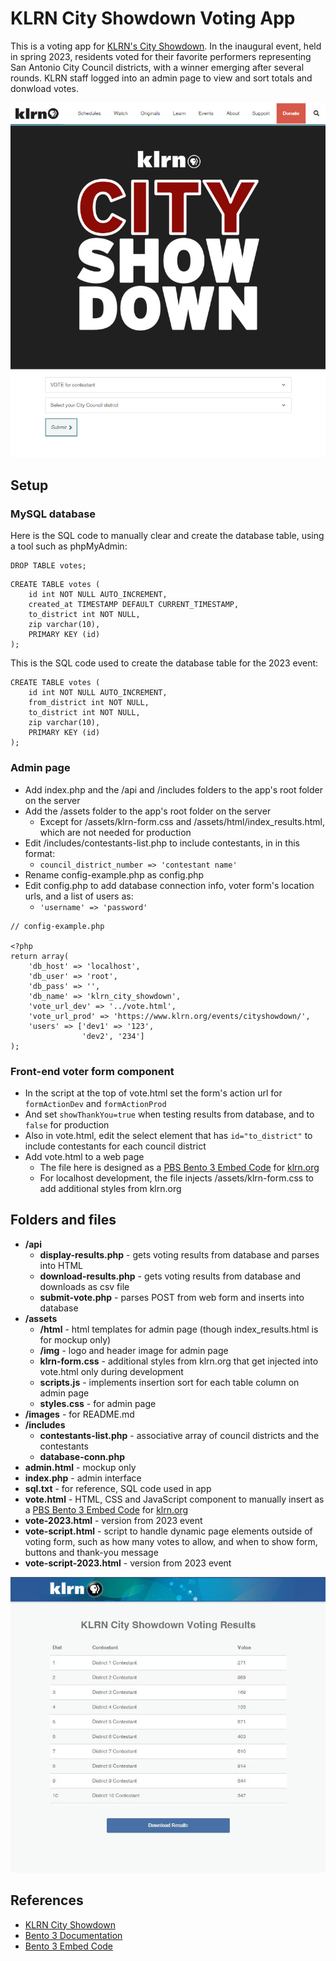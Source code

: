 # KLRN City Showdown Voting App

This is a voting app for [KLRN's City Showdown](https://www.klrn.org/events/cityshowdown/). In the inaugural event, held in spring 2023, residents voted for their favorite performers representing San Antonio City Council districts, with a winner emerging after several rounds. KLRN staff logged into an admin page to view and sort totals and donwload votes.

![City Showdown logo and voting form](images/vote-logo.jpg)

## Setup

### MySQL database

Here is the SQL code to manually clear and create the database table, using a tool such as phpMyAdmin:

```
DROP TABLE votes;
```

```
CREATE TABLE votes (
    id int NOT NULL AUTO_INCREMENT,
    created_at TIMESTAMP DEFAULT CURRENT_TIMESTAMP,
    to_district int NOT NULL,
    zip varchar(10),
    PRIMARY KEY (id)
);
```

This is the SQL code used to create the database table for the 2023 event:

```
CREATE TABLE votes (
    id int NOT NULL AUTO_INCREMENT,
    from_district int NOT NULL,
    to_district int NOT NULL,
    zip varchar(10),
    PRIMARY KEY (id)
);
```

### Admin page

- Add index.php and the /api and /includes folders to the app's root folder on the server
- Add the /assets folder to the app's root folder on the server
  - Except for /assets/klrn-form.css and /assets/html/index_results.html, which are not needed for production
- Edit /includes/contestants-list.php to include contestants, in in this format:
  - `council_district_number => 'contestant name'`
- Rename config-example.php as config.php
- Edit config.php to add database connection info, voter form's location urls, and a list of users as:
  - `'username' => 'password'`

```
// config-example.php

<?php
return array(
    'db_host' => 'localhost',
    'db_user' => 'root',
    'db_pass' => '',
    'db_name' => 'klrn_city_showdown',
    'vote_url_dev' => '../vote.html',
    'vote_url_prod' => 'https://www.klrn.org/events/cityshowdown/',
	'users' => ['dev1' => '123',
                'dev2', '234']
);
```

### Front-end voter form component

- In the script at the top of vote.html set the form's action url for `formActionDev` and `formActionProd`
- And set `showThankYou=true` when testing results from database, and to `false` for production
- Also in vote.html, edit the select element that has `id="to_district"` to include contestants for each council district
- Add vote.html to a web page
  - The file here is designed as a [PBS Bento 3 Embed Code](https://docs.pbs.org/display/B3/Embed) for [klrn.org](https://www.klrn.org/)
  - For localhost development, the file injects /assets/klrn-form.css to add additional styles from klrn.org

## Folders and files

- **/api**
  - **display-results.php** - gets voting results from database and parses into HTML
  - **download-results.php** - gets voting results from database and downloads as csv file
  - **submit-vote.php** - parses POST from web form and inserts into database
- **/assets**
  - **/html** - html templates for admin page (though index_results.html is for mockup only)
  - **/img** - logo and header image for admin page
  - **klrn-form.css** - additional styles from klrn.org that get injected into vote.html only during development
  - **scripts.js** - implements insertion sort for each table column on admin page
  - **styles.css** - for admin page
- **/images** - for README.md
- **/includes**
  - **contestants-list.php** - associative array of council districts and the contestants
  - **database-conn.php**
- **admin.html** - mockup only
- **index.php** - admin interface
- **sql.txt** - for reference, SQL code used in app
- **vote.html** - HTML, CSS and JavaScript component to manually insert as a [PBS Bento 3 Embed Code](https://docs.pbs.org/display/B3/Embed) for [klrn.org](https://www.klrn.org/)
- **vote-2023.html** - version from 2023 event
- **vote-script.html** - script to handle dynamic page elements outside of voting form, such as how many votes to allow, and when to show form, buttons and thank-you message
- **vote-script-2023.html** - version from 2023 event

![City Showdown results mockup](images/results.jpg)

## References

- [KLRN City Showdown](https://www.klrn.org/cityshowdown/)
- [Bento 3 Documentation](https://docs.pbs.org/display/B3)
- [Bento 3 Embed Code](https://docs.pbs.org/display/B3/Embed)
